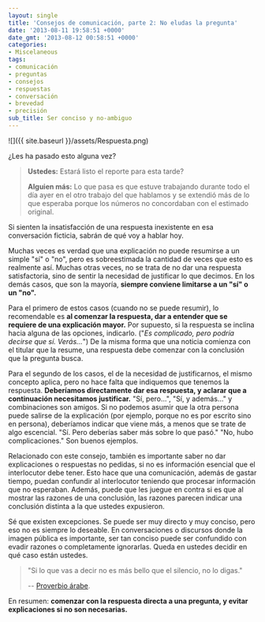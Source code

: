 ```yaml
---
layout: single
title: 'Consejos de comunicación, parte 2: No eludas la pregunta'
date: '2013-08-11 19:58:51 +0000'
date_gmt: '2013-08-12 00:58:51 +0000'
categories:
- Miscelaneous
tags:
- comunicación
- preguntas
- consejos
- respuestas
- conversación
- brevedad
- precisión
sub_title: Ser conciso y no-ambiguo
---
```


![]({{ site.baseurl }}/assets/Respuesta.png)

¿Les ha pasado esto alguna vez?

> **Ustedes:** Estará listo el reporte para esta tarde?
>
> **Alguien más:** Lo que pasa es que estuve trabajando durante todo el día ayer en el otro trabajo del que hablamos y se extendió más de lo que esperaba porque los números no concordaban con el estimado original.

Si sienten la insatisfacción de una respuesta inexistente en esa conversación ficticia, sabrán de qué voy a hablar hoy.

<!--more-->

Muchas veces es verdad que una explicación no puede resumirse a un simple "sí" o "no", pero es sobreestimada la cantidad de veces que esto es realmente así. Muchas otras veces, no se trata de no dar una respuesta satisfactoria, sino de sentir la necesidad de justificar lo que decimos. En los demás casos, que son la mayoría, **siempre conviene limitarse a un "sí" o un "no".**

Para el primero de estos casos (cuando no se puede resumir), lo recomendable es **al comenzar la respuesta, dar a entender que se requiere de una explicación mayor.** Por supuesto, si la respuesta se inclina hacia alguna de las opciones, indicarlo. ("_Es complicado, pero podría decirse que sí. Verás..._") De la misma forma que una noticia comienza con el titular que la resume, una respuesta debe comenzar con la conclusión que la pregunta busca.

Para el segundo de los casos, el de la necesidad de justificarnos, el mismo concepto aplica, pero no hace falta que indiquemos que tenemos la respuesta. **Deberíamos directamente dar esa respuesta, y aclarar que a continuación necesitamos justificar.** "Sí, pero...", "Sí, y además..." y combinaciones son amigos. Si no podemos asumir que la otra persona puede salirse de la explicación (por ejemplo, porque no es por escrito sino en persona), deberíamos indicar que viene más, a menos que se trate de algo escencial. "Sí. Pero deberías saber más sobre lo que pasó." "No, hubo complicaciones." Son buenos ejemplos.

Relacionado con este consejo, también es importante saber no dar explicaciones o respuestas no pedidas, si no es información esencial que el interlocutor debe tener. Esto hace que una comunicación, además de gastar tiempo, puedan confundir al interlocutor teniendo que procesar información que no esperaban. Además, puede que les juegue en contra si es que al mostrar las razones de una conclusión, las razones parecen indicar una conclusión distinta a la que ustedes expusieron.

Sé que existen excepciones. Se puede ser muy directo y muy conciso, pero eso no es siempre lo deseable. En conversaciones o discursos donde la imagen pública es importante, ser tan conciso puede ser confundido con evadir razones o completamente ignorarlas. Queda en ustedes decidir en qué caso están ustedes.

> "Si lo que vas a decir no es más bello que el silencio, no lo digas."
>
> -- [Proverbio árabe](http://es.wikiquote.org/wiki/Proverbios_%C3%A1rabes).

En resumen: **comenzar con la respuesta directa a una pregunta, y evitar explicaciones si no son necesarias.**
